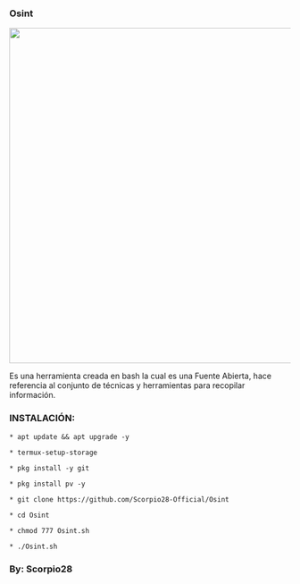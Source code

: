 ### Osint

<p align="center">
	<img src="https://i.imgur.com/rLsEtQf.jpg" width="600px">
</p>

Es una herramienta creada en bash la cual es una Fuente Abierta, hace referencia al conjunto de técnicas y herramientas para recopilar información.

### INSTALACIÓN:

```
* apt update && apt upgrade -y

* termux-setup-storage

* pkg install -y git

* pkg install pv -y

* git clone https://github.com/Scorpio28-Official/Osint

* cd Osint

* chmod 777 Osint.sh

* ./Osint.sh
```

### By: Scorpio28
